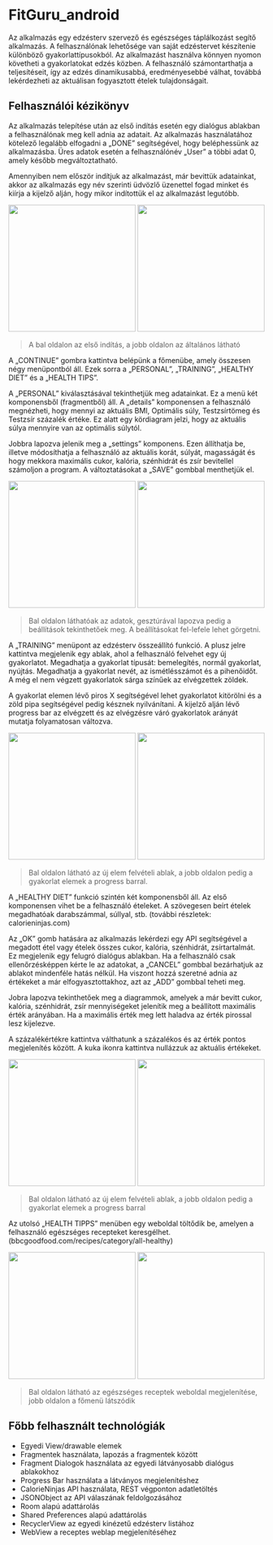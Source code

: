 # FitGuru_android
Az alkalmazás egy edzésterv szervező és egészséges táplálkozást segítő alkalmazás. A felhasználónak lehetősége van saját edzéstervet készítenie különböző gyakorlattípusokból. Az alkalmazást használva könnyen nyomon követheti a gyakorlatokat edzés közben. A felhasználó számontarthatja a teljesítéseit, így az edzés dinamikusabbá, eredményesebbé válhat, továbbá lekérdezheti az aktuálisan fogyasztott ételek tulajdonságait.

## Felhasználói kézikönyv

Az alkalmazás telepítése után az első indítás esetén egy dialógus ablakban a felhasználónak meg kell
adnia az adatait. Az alkalmazás használatához kötelező legalább elfogadni a „DONE” segítségével,
hogy beléphessünk az alkalmazásba. Üres adatok esetén a felhasználónév „User” a többi adat 0,
amely később megváltoztatható.

Amennyiben nem először indítjuk az alkalmazást, már bevittük adatainkat, akkor az alkalmazás egy
név szerinti üdvözlő üzenettel fogad minket és kiírja a kijelző alján, hogy mikor indítottük el az
alkalmazást legutóbb.


<img src="images/1.png" width="250">        <img src="images/2.png" width="250"> 
> A bal oldalon az első indítás, a jobb oldalon az általános látható

A „CONTINUE” gombra kattintva belépünk a főmenübe, amely összesen négy menüpontból áll. Ezek
sorra a „PERSONAL”, „TRAINING”, „HEALTHY DIET” és a „HEALTH TIPS”.

A „PERSONAL” kiválasztásával tekinthetjük meg adatainkat. Ez a menü két komponensből
(fragmentből) áll. A „details” komponensen a felhasználó megnézheti, hogy mennyi az aktuális BMI,
Optimális súly, Testzsírtömeg és Testzsír százalék értéke. Ez alatt egy kördiagram jelzi, hogy az
aktuális súlya mennyire van az optimális súlytól.

Jobbra lapozva jelenik meg a „settings” komponens. Ezen állíthatja be, illetve módosíthatja a
felhasználó az aktuális korát, súlyát, magasságát és hogy mekkora maximális cukor, kalória,
szénhidrát és zsír bevitellel számoljon a program. A változtatásokat a „SAVE” gombbal menthetjük el.

<img src="images/4.png" width="250">        <img src="images/5.png" width="250"> 
> Bal oldalon láthatóak az adatok, gesztúrával lapozva pedig a beállítások tekinthetőek meg. A beállításokat fel-lefele lehet görgetni.

A „TRAINING” menüpont az edzésterv összeállító funkció. A plusz jelre kattintva megjelenik egy
ablak, ahol a felhasználó felvehet egy új gyakorlatot. Megadhatja a gyakorlat típusát: bemelegítés,
normál gyakorlat, nyújtás. Megadhatja a gyakorlat nevét, az ismétlésszámot és a pihenőidőt. A még
el nem végzett gyakorlatok sárga színűek az elvégzettek zöldek.

A gyakorlat elemen lévő piros X segítségével lehet gyakorlatot kitörölni és a zöld pipa segítségével
pedig késznek nyilvánítani. A kijelző alján lévő progress bar az elvégzett és az elvégzésre váró
gyakorlatok arányát mutatja folyamatosan változva.

<img src="images/7.png" width="250">        <img src="images/6.png" width="250"> 
> Bal oldalon látható az új elem felvételi ablak, a jobb oldalon pedig a gyakorlat elemek a progress barral.

A „HEALTHY DIET” funkció szintén két komponensből áll. Az első komponensen vihet be a felhasználó
ételeket. A szövegesen beírt ételek megadhatóak darabszámmal, súllyal, stb.
(további részletek: calorieninjas.com)

Az „OK” gomb hatására az alkalmazás lekérdezi egy API segítségével a megadott étel vagy ételek
összes cukor, kalória, szénhidrát, zsírtartalmát. Ez megjelenik egy felugró dialógus ablakban. Ha a
felhasználó csak ellenőrzésképpen kérte le az adatokat, a „CANCEL” gombbal bezárhatjuk az ablakot
mindenféle hatás nélkül. Ha viszont hozzá szeretné adnia az értékeket a már elfogyasztottakhoz, azt
az „ADD” gombbal teheti meg.

Jobra lapozva tekinthetőek meg a diagrammok, amelyek a már bevitt cukor, kalória, szénhidrát, zsír
mennyiségeket jelenítik meg a beállított maximális érték arányában. Ha a maximális érték meg lett
haladva az érték pirossal lesz kijelezve.

A százalékértékre kattintva válthatunk a százalékos és az érték pontos megjelenítés között. A kuka
ikonra kattintva nullázzuk az aktuális értékeket.

<img src="images/9.png" width="250">        <img src="images/10.png" width="250"> 
> Bal oldalon látható az új elem felvételi ablak, a jobb oldalon pedig a gyakorlat elemek a progress barral

Az utolsó „HEALTH TIPPS” menüben egy weboldal töltődik be, amelyen a felhasználó egészséges
recepteket keresgélhet. (bbcgoodfood.com/recipes/category/all-healthy)

<img src="images/11.png" width="250">        <img src="images/3.png" width="250"> 
> Bal oldalon látható az egészséges receptek weboldal megjelenítése, jobb oldalon a főmenü látszódik

## Főbb felhasznált technológiák

- Egyedi View/drawable elemek
- Fragmentek használata, lapozás a fragmentek között
- Fragment Dialogok használata az egyedi látványosabb dialógus ablakokhoz
- Progress Bar használata a látványos megjelenítéshez
- CalorieNinjas API használata, REST végponton adatletöltés
- JSONObject az API válaszának feldolgozásához
- Room alapú adattárolás
- Shared Preferences alapú adattárolás
- RecyclerView az egyedi kinézetű edzésterv listához
- WebView a receptes weblap megjelenítéséhez
